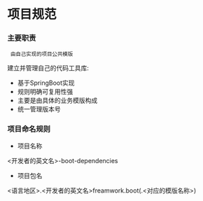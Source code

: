 # 项目规范

### 主要职责

```
 由自己实现的项目公共模版
```

建立并管理自己的代码工具库:

* 基于SpringBoot实现
* 规则明确可复用性强
* 主要是由具体的业务模版构成
* 统一管理版本号

### 项目命名规则

* 项目名称

 <开发者的英文名>-boot-dependencies

* 项目包名

<语言地区>.<开发者的英文名>freamwork.boot(.<对应的模版名称>)
